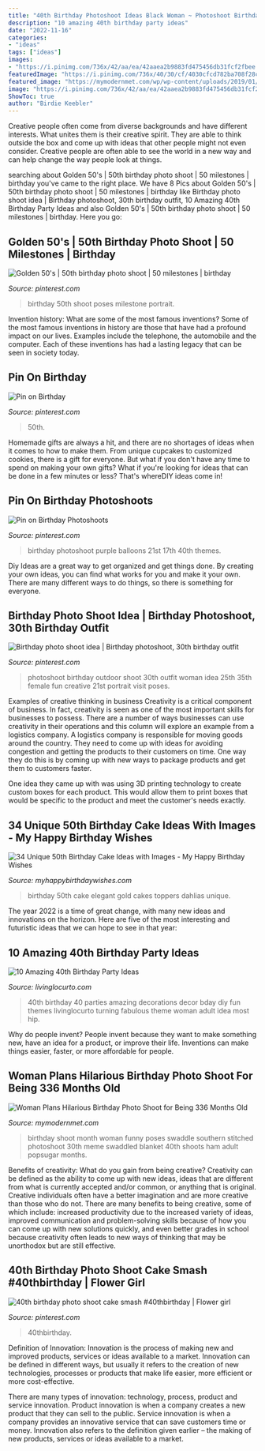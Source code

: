 ```yaml
---
title: "40th Birthday Photoshoot Ideas Black Woman ~ Photoshoot Birthday Outdoor Shoot 30th Outfit Woman Idea 25th 35th Female Fun Creative 21st Portrait Visit Poses"
description: "10 amazing 40th birthday party ideas"
date: "2022-11-16"
categories:
- "ideas"
tags: ["ideas"]
images:
- "https://i.pinimg.com/736x/42/aa/ea/42aaea2b9883fd475456db31fcf2fbee.jpg"
featuredImage: "https://i.pinimg.com/736x/40/30/cf/4030cfcd782ba708f28ce07a47760ba2.jpg"
featured_image: "https://mymodernmet.com/wp/wp-content/uploads/2019/01/336-photo-shoot-southern-stitched-photography-2.jpg"
image: "https://i.pinimg.com/736x/42/aa/ea/42aaea2b9883fd475456db31fcf2fbee.jpg"
ShowToc: true
author: "Birdie Keebler"
---
```



Creative people often come from diverse backgrounds and have different interests. What unites them is their creative spirit. They are able to think outside the box and come up with ideas that other people might not even consider. Creative people are often able to see the world in a new way and can help change the way people look at things.

	

		
searching about Golden 50&#039;s | 50th birthday photo shoot | 50 milestones | birthday you've came to the right place. We have 8 Pics about Golden 50&#039;s | 50th birthday photo shoot | 50 milestones | birthday like Birthday photo shoot idea | Birthday photoshoot, 30th birthday outfit, 10 Amazing 40th Birthday Party Ideas and also Golden 50&#039;s | 50th birthday photo shoot | 50 milestones | birthday. Here you go:
		
    
## Golden 50&#039;s | 50th Birthday Photo Shoot | 50 Milestones | Birthday

<img loading=lazy src="https://i.pinimg.com/736x/e3/62/67/e362675fbc0518db03abed3846e25240--birthday-photo-shoots-birthday-photos.jpg" onerror="this.onerror=null;this.src='https://tse4.mm.bing.net/th?id=OIP.N1xRIFMUXUOmFXaCitcwBgHaLH&amp;pid=15.1';" alt="Golden 50&#039;s | 50th birthday photo shoot | 50 milestones | birthday">

_Source: pinterest.com_

>birthday 50th shoot poses milestone portrait. 

	

Invention history: What are some of the most famous inventions?
Some of the most famous inventions in history are those that have had a profound impact on our lives. Examples include the telephone, the automobile and the computer. Each of these inventions has had a lasting legacy that can be seen in society today.

    
## Pin On Birthday

<img loading=lazy src="https://i.pinimg.com/originals/0f/62/52/0f6252d6337f1fe6b936c38fb9a76d8a.jpg" onerror="this.onerror=null;this.src='https://tse2.mm.bing.net/th?id=OIP.nGkyKfaUYvLkQ5IhkXm1NQHaHa&amp;pid=15.1';" alt="Pin on Birthday">

_Source: pinterest.com_

>50th. 

	

Homemade gifts are always a hit, and there are no shortages of ideas when it comes to how to make them. From unique cupcakes to customized cookies, there is a gift for everyone. But what if you don't have any time to spend on making your own gifts? What if you're looking for ideas that can be done in a few minutes or less? That's whereDIY ideas come in!

    
## Pin On Birthday Photoshoots

<img loading=lazy src="https://i.pinimg.com/originals/dc/be/42/dcbe4207f612c96b1e70a8d9b9895dfa.jpg" onerror="this.onerror=null;this.src='https://tse4.mm.bing.net/th?id=OIP.RFjds9tSKK8XrNv-XPLKvwHaLG&amp;pid=15.1';" alt="Pin on Birthday Photoshoots">

_Source: pinterest.com_

>birthday photoshoot purple balloons 21st 17th 40th themes. 

	

Diy Ideas are a great way to get organized and get things done. By creating your own ideas, you can find what works for you and make it your own. There are many different ways to do things, so there is something for everyone.

    
## Birthday Photo Shoot Idea | Birthday Photoshoot, 30th Birthday Outfit

<img loading=lazy src="https://i.pinimg.com/736x/42/aa/ea/42aaea2b9883fd475456db31fcf2fbee.jpg" onerror="this.onerror=null;this.src='https://tse2.mm.bing.net/th?id=OIP.NyqB1XMUVPtDO_nfQxiD8gHaI1&amp;pid=15.1';" alt="Birthday photo shoot idea | Birthday photoshoot, 30th birthday outfit">

_Source: pinterest.com_

>photoshoot birthday outdoor shoot 30th outfit woman idea 25th 35th female fun creative 21st portrait visit poses. 

	

Examples of creative thinking in business
Creativity is a critical component of business. In fact, creativity is seen as one of the most important skills for businesses to possess. There are a number of ways businesses can use creativity in their operations and this column will explore an example from a logistics company. 
A logistics company is responsible for moving goods around the country. They need to come up with ideas for avoiding congestion and getting the products to their customers on time. One way they do this is by coming up with new ways to package products and get them to customers faster.

One idea they came up with was using 3D printing technology to create custom boxes for each product. This would allow them to print boxes that would be specific to the product and meet the customer's needs exactly.

    
## 34 Unique 50th Birthday Cake Ideas With Images - My Happy Birthday Wishes

<img loading=lazy src="https://www.myhappybirthdaywishes.com/wp-content/uploads/2016/09/elegant-white-and-gold-50th-birthday-cakes.jpg" onerror="this.onerror=null;this.src='https://tse2.mm.bing.net/th?id=OIP.kcf91yP26HuC2AGTzmY0zAHaMl&amp;pid=15.1';" alt="34 Unique 50th Birthday Cake Ideas with Images - My Happy Birthday Wishes">

_Source: myhappybirthdaywishes.com_

>birthday 50th cake elegant gold cakes toppers dahlias unique. 

	

The year 2022 is a time of great change, with many new ideas and innovations on the horizon. Here are five of the most interesting and futuristic ideas that we can hope to see in that year:

    
## 10 Amazing 40th Birthday Party Ideas

<img loading=lazy src="http://www.livinglocurto.com/wp-content/uploads/2014/03/40th-birthday-party-ideas-living-locurto.jpg" onerror="this.onerror=null;this.src='https://tse3.mm.bing.net/th?id=OIP.yVC6DcCGjNYVujbxdOezpAHaJ4&amp;pid=15.1';" alt="10 Amazing 40th Birthday Party Ideas">

_Source: livinglocurto.com_

>40th birthday 40 parties amazing decorations decor bday diy fun themes livinglocurto turning fabulous theme woman adult idea most hip. 

	

Why do people invent?
People invent because they want to make something new, have an idea for a product, or improve their life. Inventions can make things easier, faster, or more affordable for people.

    
## Woman Plans Hilarious Birthday Photo Shoot For Being 336 Months Old

<img loading=lazy src="https://mymodernmet.com/wp/wp-content/uploads/2019/01/336-photo-shoot-southern-stitched-photography-2.jpg" onerror="this.onerror=null;this.src='https://tse2.mm.bing.net/th?id=OIP.xbl_krW-ZaOYopi0v5UMNwHaI9&amp;pid=15.1';" alt="Woman Plans Hilarious Birthday Photo Shoot for Being 336 Months Old">

_Source: mymodernmet.com_

>birthday shoot month woman funny poses swaddle southern stitched photoshoot 30th meme swaddled blanket 40th shoots ham adult popsugar months. 

	

Benefits of creativity: What do you gain from being creative?
Creativity can be defined as the ability to come up with new ideas, ideas that are different from what is currently accepted and/or common, or anything that is original. Creative individuals often have a better imagination and are more creative than those who do not. There are many benefits to being creative, some of which include: increased productivity due to the increased variety of ideas, improved communication and problem-solving skills because of how you can come up with new solutions quickly, and even better grades in school because creativity often leads to new ways of thinking that may be unorthodox but are still effective.

    
## 40th Birthday Photo Shoot Cake Smash #40thbirthday | Flower Girl

<img loading=lazy src="https://i.pinimg.com/736x/40/30/cf/4030cfcd782ba708f28ce07a47760ba2.jpg" onerror="this.onerror=null;this.src='https://tse2.mm.bing.net/th?id=OIP.7rvmAbILGUwjNDb-oT-_6QHaLH&amp;pid=15.1';" alt="40th birthday photo shoot cake smash #40thbirthday | Flower girl">

_Source: pinterest.com_

>40thbirthday. 

	

Definition of Innovation:
Innovation is the process of making new and improved products, services or ideas available to a market. Innovation can be defined in different ways, but usually it refers to the creation of new technologies, processes or products that make life easier, more efficient or more cost-effective.

There are many types of innovation: technology, process, product and service innovation. Product innovation is when a company creates a new product that they can sell to the public. Service innovation is when a company provides an innovative service that can save customers time or money. Innovation also refers to the definition given earlier – the making of new products, services or ideas available to a market.

